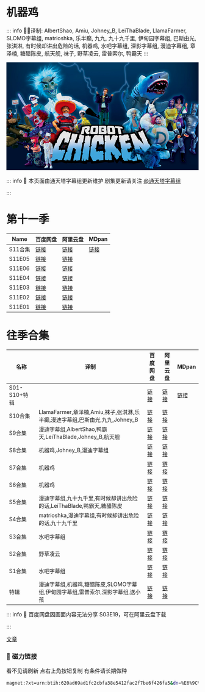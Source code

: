 # 机器鸡

::: info
✍🏻译制: AlbertShao, Amiu, Johney_B, LeiThaBlade, LlamaFarmer, SLOMO字幕组, matrioshka, 乐半癫, 九九, 九十九千里, 伊甸园字幕组, 巴斯由光, 张淇淋, 有时候却讲出危险的话, 机器鸡, 水吧字幕组, 深影字幕组, 漫迪字幕组, 章泽楠, 糖醋陈皮, 航天舰, 袜子, 野草凌云, 雷普索尔, 鸭霸天
:::

![robot-chicken-5a429e700dba1.jpg](robot-chicken-5a429e700dba1.jpg)

::: info
🍺 本页面由通天塔字幕组更新维护 剧集更新请关注 [@通天塔字幕组](https://weibo.com/u/7077646357)

:::

# 第十一季

| Name | 百度网盘 | 阿里云盘 | MDpan |
| --- | --- | --- | --- |
| S11合集 |[链接](https://pan.baidu.com/s/1iPml5AC021baYlJ8tgFfXg?pwd=e9ax) |[链接](https://www.aliyundrive.com/s/C8TAnTdqjaT) |[链接](https://mdpan.tk/%E6%9C%BA%E5%99%A8%E9%B8%A1) |
| S11E05 |[链接](https://pan.baidu.com/s/1Rt_xjjEjCmEsYFvEJ9VZRA?pwd=uf55) |[链接](https://www.aliyundrive.com/s/x8pjwdvzEYa) |  |
| S11E06 |[链接](https://pan.baidu.com/s/1JslOCiD0Uyu3SGP-ceBEcQ?pwd=7d34) |[链接](https://www.aliyundrive.com/s/jFJZHohJGBU) |  |
| S11E04 |[链接](https://pan.baidu.com/s/1eamrCNaGHQZOVb4oP_D1Ow?pwd=vcfm) |[链接](https://www.aliyundrive.com/s/rSucM3hhTU9) |  |
| S11E03 |[链接](https://pan.baidu.com/s/1pShFWsM16O3fumN6UBBybw?pwd=80lp) |[链接](https://www.aliyundrive.com/s/NCRXsesda59) |  |
| S11E02 |[链接](https://pan.baidu.com/s/1kvlYAfw7aRvekDp3J3RWuw?pwd=cdxj) |[链接](https://www.aliyundrive.com/s/E22zYm4wSRD) |  |
| S11E01 |[链接](https://pan.baidu.com/s/1l0PQJVQhWN_0YDw3v_GKWA?pwd=t473) |[链接](https://www.aliyundrive.com/s/jBESxMuAHAp) |  |

# 往季合集

| 名称 | 译制 | 百度网盘 | 阿里云盘 | MDpan |
| --- | --- | --- | --- | --- |
| S01-S10+特辑 |  |[链接](https://pan.baidu.com/s/1y0snhp2k77RZsZdDGNAg_A?pwd=icpt) |[链接](https://www.aliyundrive.com/s/nrzRxZdb3Zy) |[链接](https://mdpan.tk/%E6%9C%BA%E5%99%A8%E9%B8%A1) |
| S10合集 | LlamaFarmer,章泽楠,Amiu,袜子,张淇淋,乐半癫,漫迪字幕组,巴斯由光,九九,Johney_B |[链接](https://pan.baidu.com/s/1Ki3N_nZDzjK5H7rrMGuBZg?pwd=2i4s) |[链接](https://www.aliyundrive.com/s/HvRuAT5b9KM) |  |
| S9合集 | 漫迪字幕组,AlbertShao,鸭霸天,LeiThaBlade,Johney_B,航天舰 |[链接](https://pan.baidu.com/s/1C53YYnIIWJ8Nx7tszaxD0Q?pwd=44b8) |[链接](https://www.aliyundrive.com/s/cKwXDH75GQW) |  |
| S8合集 | 机器鸡,Johney_B,漫迪字幕组 |[链接](https://pan.baidu.com/s/1TojzHQPAkrdf1rhTTiG3AA?pwd=z6en) |[链接](https://www.aliyundrive.com/s/JsNeP87Dek5) |  |
| S7合集 | 机器鸡 |[链接](https://pan.baidu.com/s/1NyOjQ8BD2Vm1DQ9SVGD_HA?pwd=4g2b) |[链接](https://www.aliyundrive.com/s/fgJdxQY8SyT) |  |
| S6合集 | 机器鸡 |[链接](https://pan.baidu.com/s/1JvCRHmlh2IKVxK_E97UOEg?pwd=ussy) |[链接](https://www.aliyundrive.com/s/ZoPRpr7Jc9N) |  |
| S5合集 | 漫迪字幕组,九十九千里,有时候却讲出危险的话,LeiThaBlade,鸭霸天,糖醋陈皮 |[链接](https://pan.baidu.com/s/1pNLgYl3SFO-TuniCEF6XQA?pwd=gweb) |[链接](https://www.aliyundrive.com/s/Zj95HRLQ95K) |  |
| S4合集 | matrioshka,漫迪字幕组,有时候却讲出危险的话,九十九千里 |[链接](https://pan.baidu.com/s/1Gi0jzHGEEoUma7A4WSDa1A?pwd=yyn4) |[链接](https://www.aliyundrive.com/s/EThXkRZMvip) |  |
| S3合集 | 水吧字幕组 |[链接](https://pan.baidu.com/s/1DFGLkL399zp-AF7a-UoPEg?pwd=cgvu*) |[链接](https://www.aliyundrive.com/s/bzdHXpa6uEg) |  |
| S2合集 | 野草凌云 |[链接](https://pan.baidu.com/s/1ZxkehlyLSzOwfHfdvMj-Fw?pwd=u5h6) |[链接](https://www.aliyundrive.com/s/Kfk5s7N8qtt) |  |
| S1合集 | 水吧字幕组 |[链接](https://pan.baidu.com/s/1LzAVj8V9ff1v4UcPnXvdVQ?pwd=ad5k) |[链接](https://www.aliyundrive.com/s/sGzdz42EcbB) |  |
| 特辑 | 漫迪字幕组,机器鸡,糖醋陈皮,SLOMO字幕组,伊甸园字幕组,雷普索尔,深影字幕组,送小孩 |[链接](https://pan.baidu.com/s/1OnAvwHNKoldcVQQ2cPgMSQ?pwd=5tre) |[链接](https://www.aliyundrive.com/s/c6EnM3guDNw) |  |

::: info
🐔 百度网盘因画面内容无法分享 S03E19，可在阿里云盘下载

:::

[文章](%E6%96%87%E7%AB%A0%20cbbf136f575542c8bd76e06b8e2faf79.csv)

### 🧲 磁力链接

看不见请刷新 点右上角按钮复制 有条件请长期做种

```bash
magnet:?xt=urn:btih:620ad69ad1fc2cbfa38e5412fac2f7be6f426fa5&dn=%E6%9C%BA%E5%99%A8%E9%B8%A1.Robot.Chicken.S01-S10%2BSpecials.%E5%8F%8C%E8%AF%AD%E5%AD%97%E5%B9%95&tr=http%3A%2F%2F1337.abcvg.info%3A80%2Fannounce&tr=https%3A%2F%2F1337.abcvg.info%3A443%2Fannounce&tr=http%3A%2F%2Fbt.okmp3.ru%3A2710%2Fannounce&tr=http%3A%2F%2Fbvarf.tracker.sh%3A2086%2Fannounce&tr=http%3A%2F%2Fnyaa.tracker.wf%3A7777%2Fannounce&tr=http%3A%2F%2Fopen.acgnxtracker.com%3A80%2Fannounce&tr=http%3A%2F%2Fshare.camoe.cn%3A8080%2Fannounce&tr=http%3A%2F%2Ft.nyaatracker.com%3A80%2Fannounce&tr=http%3A%2F%2Ftorrentsmd.com%3A8080%2Fannounce&tr=http%3A%2F%2Ftracker.bt4g.com%3A2095%2Fannounce&tr=http%3A%2F%2Ftracker.electro-torrent.pl%3A80%2Fannounce&tr=http%3A%2F%2Ftracker.files.fm%3A6969%2Fannounce&tr=http%3A%2F%2Ftracker.gbitt.info%3A80%2Fannounce&tr=https%3A%2F%2Ftracker.gbitt.info%3A443%2Fannounce&tr=http%3A%2F%2Ftracker.ipv6tracker.org%3A80%2Fannounce&tr=http%3A%2F%2Ftracker.ipv6tracker.ru%3A80%2Fannounce&tr=http%3A%2F%2Ftracker.nartlof.com.br%3A6969%2Fannounce&tr=http%3A%2F%2Ftracker.renfei.net%3A8080%2Fannounce&tr=http%3A%2F%2Ftracker.tfile.co%3A80%2Fannounce&tr=http%3A%2F%2Fv6-tracker.0g.cx%3A6969%2Fannounce&tr=http%3A%2F%2Fwww.all4nothin.net%3A80%2Fannounce.php&tr=http%3A%2F%2Fwww.wareztorrent.com%3A80%2Fannounce&tr=https%3A%2F%2Ft1.hloli.org%3A443%2Fannounce&tr=https%3A%2F%2Ftr.burnabyhighstar.com%3A443%2Fannounce&tr=https%3A%2F%2Ftracker.kuroy.me%3A443%2Fannounce&tr=https%3A%2F%2Ftracker.lilithraws.cf%3A443%2Fannounce&tr=https%3A%2F%2Ftracker.lilithraws.org%3A443%2Fannounce&tr=https%3A%2F%2Ftracker.loligirl.cn%3A443%2Fannounce&tr=https%3A%2F%2Ftracker.tamersunion.org%3A443%2Fannounce&tr=https%3A%2F%2Ftracker.yemekyedim.com%3A443%2Fannounce&tr=https%3A%2F%2Ftracker1.520.jp%3A443%2Fannounce&tr=https%3A%2F%2Ftrackers.mlsub.net%3A443%2Fannounce&tr=https%3A%2F%2Fwww.peckservers.com%3A9443%2Fannounce&tr=udp%3A%2F%2Fapi.alarmasqueretaro.com%3A3074%2Fannounce&tr=udp%3A%2F%2Fd40969.acod.regrucolo.ru%3A6969%2Fannounce&tr=udp%3A%2F%2Fec2-18-191-163-220.us-east-2.compute.amazonaws.com%3A6969%2Fannounce&tr=udp%3A%2F%2Fepider.me%3A6969%2Fannounce&tr=udp%3A%2F%2Fexodus.desync.com%3A6969%2Fannounce&tr=udp%3A%2F%2Fipv6.fuuuuuck.com%3A6969%2Fannounce&tr=udp%3A%2F%2Fisk.richardsw.club%3A6969%2Fannounce&tr=udp%3A%2F%2Fmoonburrow.club%3A6969%2Fannounce&tr=udp%3A%2F%2Fmovies.zsw.ca%3A6969%2Fannounce&tr=udp%3A%2F%2Fns1.monolithindustries.com%3A6969%2Fannounce&tr=udp%3A%2F%2Fodd-hd.fr%3A6969%2Fannounce&tr=udp%3A%2F%2Foh.fuuuuuck.com%3A6969%2Fannounce&tr=udp%3A%2F%2Fopen.demonii.com%3A1337%2Fannounce&tr=udp%3A%2F%2Fopen.free-tracker.ga%3A6969%2Fannounce&tr=udp%3A%2F%2Fopen.stealth.si%3A80%2Fannounce&tr=udp%3A%2F%2Fopen.tracker.ink%3A6969%2Fannounce&tr=udp%3A%2F%2Fopen.u-p.pw%3A6969%2Fannounce&tr=udp%3A%2F%2Fopentor.org%3A2710%2Fannounce&tr=udp%3A%2F%2Fopentracker.io%3A6969%2Fannounce&tr=udp%3A%2F%2Fp4p.arenabg.com%3A1337%2Fannounce&tr=udp%3A%2F%2Fretracker.lanta.me%3A2710%2Fannounce&tr=udp%3A%2F%2Fretracker01-msk-virt.corbina.net%3A80%2Fannounce&tr=udp%3A%2F%2Fsabross.xyz%3A6969%2Fannounce&tr=udp%3A%2F%2Fthetracker.org%3A80%2Fannounce&tr=udp%3A%2F%2Fthouvenin.cloud%3A6969%2Fannounce&tr=udp%3A%2F%2Ftk1.trackerservers.com%3A8080%2Fannounce&tr=udp%3A%2F%2Ftracker-udp.gbitt.info%3A80%2Fannounce&tr=udp%3A%2F%2Ftracker.0x7c0.com%3A6969%2Fannounce&tr=udp%3A%2F%2Ftracker.cyberia.is%3A6969%2Fannounce&tr=udp%3A%2F%2Ftracker.dler.com%3A6969%2Fannounce&tr=udp%3A%2F%2Ftracker.doko.moe%3A6969%2Fannounce&tr=udp%3A%2F%2Ftracker.edkj.club%3A6969%2Fannounce&tr=udp%3A%2F%2Ftracker.fnix.net%3A6969%2Fannounce&tr=udp%3A%2F%2Ftracker.mirrorbay.org%3A6969%2Fannounce&tr=udp%3A%2F%2Ftracker.openbittorrent.com%3A6969%2Fannounce&tr=udp%3A%2F%2Ftracker.opentrackr.org%3A1337%2Fannounce&tr=udp%3A%2F%2Ftracker.skynetcloud.site%3A6969%2Fannounce&tr=udp%3A%2F%2Ftracker.skyts.net%3A6969%2Fannounce&tr=udp%3A%2F%2Ftracker.srv00.com%3A6969%2Fannounce&tr=udp%3A%2F%2Ftracker.t-rb.org%3A6969%2Fannounce&tr=udp%3A%2F%2Ftracker.theoks.net%3A6969%2Fannounce&tr=udp%3A%2F%2Ftracker.therarbg.com%3A6969%2Fannounce&tr=udp%3A%2F%2Ftracker.torrent.eu.org%3A451%2Fannounce&tr=udp%3A%2F%2Ftracker.torrust-demo.com%3A6969%2Fannounce&tr=udp%3A%2F%2Ftracker.tryhackx.org%3A6969%2Fannounce&tr=udp%3A%2F%2Ftracker1.bt.moack.co.kr%3A80%2Fannounce&tr=udp%3A%2F%2Ftracker2.dler.com%3A80%2Fannounce&tr=udp%3A%2F%2Ftracker3.itzmx.com%3A6961%2Fannounce&tr=udp%3A%2F%2Fttk2.nbaonlineservice.com%3A6969%2Fannounce&tr=udp%3A%2F%2Fu4.trakx.crim.ist%3A1337%2Fannounce&tr=udp%3A%2F%2Fu6.trakx.crim.ist%3A1337%2Fannounce&tr=udp%3A%2F%2Fuploads.gamecoast.net%3A6969%2Fannounce&tr=udp%3A%2F%2Fwepzone.net%3A6969%2Fannounce&tr=udp%3A%2F%2Fwww.torrent.eu.org%3A451%2Fannounce&tr=udp%3A%2F%2Fy.paranoid.agency%3A6969%2Fannounce&tr=udp%3A%2F%2Fyahor.of.by%3A6969%2Fannounce
```